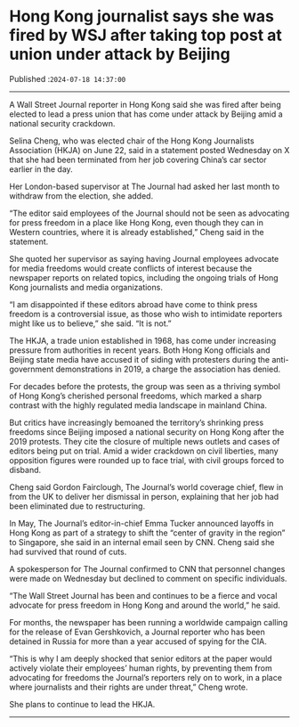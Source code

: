# Hong Kong journalist says she was fired by WSJ after taking top post at union under attack by Beijing

Published :`2024-07-18 14:37:00`

---

A Wall Street Journal reporter in Hong Kong said she was fired after being elected to lead a press union that has come under attack by Beijing amid a national security crackdown.

Selina Cheng, who was elected chair of the Hong Kong Journalists Association (HKJA) on June 22, said in a statement posted Wednesday on X that she had been terminated from her job covering China’s car sector earlier in the day.

Her London-based supervisor at The Journal had asked her last month to withdraw from the election, she added.

“The editor said employees of the Journal should not be seen as advocating for press freedom in a place like Hong Kong, even though they can in Western countries, where it is already established,” Cheng said in the statement.

She quoted her supervisor as saying having Journal employees advocate for media freedoms would create conflicts of interest because the newspaper reports on related topics, including the ongoing trials of Hong Kong journalists and media organizations.

“I am disappointed if these editors abroad have come to think press freedom is a controversial issue, as those who wish to intimidate reporters might like us to believe,” she said. “It is not.”

The HKJA, a trade union established in 1968, has come under increasing pressure from authorities in recent years. Both Hong Kong officials and Beijing state media have accused it of siding with protesters during the anti-government demonstrations in 2019, a charge the association has denied.

For decades before the protests, the group was seen as a thriving symbol of Hong Kong’s cherished personal freedoms, which marked a sharp contrast with the highly regulated media landscape in mainland China.

But critics have increasingly bemoaned the territory’s shrinking press freedoms since Beijing imposed a national security on Hong Kong after the 2019 protests. They cite the closure of multiple news outlets and cases of editors being put on trial. Amid a wider crackdown on civil liberties, many opposition figures were rounded up to face trial, with civil groups forced to disband.

Cheng said Gordon Fairclough, The Journal’s world coverage chief, flew in from the UK to deliver her dismissal in person, explaining that her job had been eliminated due to restructuring.

In May, The Journal’s editor-in-chief Emma Tucker announced layoffs in Hong Kong as part of a strategy to shift the “center of gravity in the region” to Singapore, she said in an internal email seen by CNN. Cheng said she had survived that round of cuts.

A spokesperson for The Journal confirmed to CNN that personnel changes were made on Wednesday but declined to comment on specific individuals.

“The Wall Street Journal has been and continues to be a fierce and vocal advocate for press freedom in Hong Kong and around the world,” he said.

For months, the newspaper has been running a worldwide campaign calling for the release of Evan Gershkovich, a Journal reporter who has been detained in Russia for more than a year accused of spying for the CIA.

“This is why I am deeply shocked that senior editors at the paper would actively violate their employees’ human rights, by preventing them from advocating for freedoms the Journal’s reporters rely on to work, in a place where journalists and their rights are under threat,” Cheng wrote.

She plans to continue to lead the HKJA.

---

